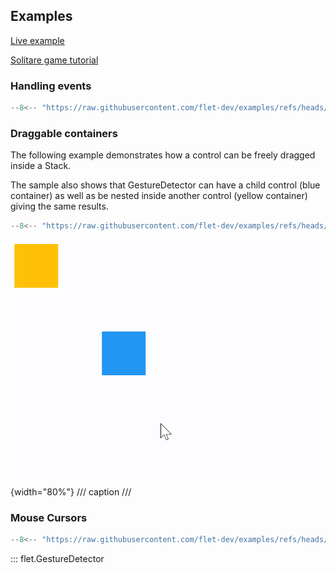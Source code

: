 ## Examples

[Live example](https://flet-controls-gallery.fly.dev/utility/gesturedetector)

[Solitare game tutorial](https://flet.dev/docs/tutorials/python-solitaire)

### Handling events

```python
--8<-- "https://raw.githubusercontent.com/flet-dev/examples/refs/heads/v1-docs/python/controls/gesture-detector/handling-events.py"
```

### Draggable containers

The following example demonstrates how a control can be freely dragged inside a Stack.

The sample also shows that GestureDetector can have a child control (blue container) as well as be nested
inside another control (yellow container) giving the same results.

```python
--8<-- "https://raw.githubusercontent.com/flet-dev/examples/refs/heads/v1-docs/python/controls/gesture-detector/draggable-containers.py"
```

![draggable-containers](https://raw.githubusercontent.com/flet-dev/examples/v1-docs/python/controls/gesture-detector/media/draggable-containers.gif){width="80%"}
/// caption
///

### Mouse Cursors

```python
--8<-- "https://raw.githubusercontent.com/flet-dev/examples/refs/heads/v1-docs/python/controls/gesture-detector/mouse-cursors.py"
```

::: flet.GestureDetector
